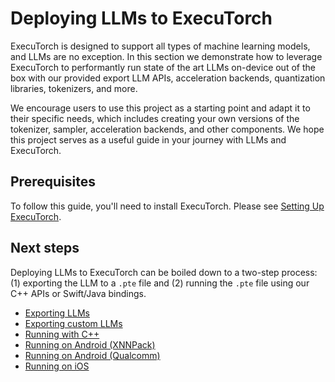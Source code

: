 # Deploying LLMs to ExecuTorch

ExecuTorch is designed to support all types of machine learning models, and LLMs are no exception.
In this section we demonstrate how to leverage ExecuTorch to performantly run state of the art
LLMs on-device out of the box with our provided export LLM APIs, acceleration backends, quantization
libraries, tokenizers, and more.

We encourage users to use this project as a starting point and adapt it to their specific needs,
which includes creating your own versions of the tokenizer, sampler, acceleration backends, and
other components. We hope this project serves as a useful guide in your journey with LLMs and ExecuTorch.


## Prerequisites

To follow this guide, you'll need to install ExecuTorch. Please see [Setting Up ExecuTorch](../getting-started.md#installation).

## Next steps

Deploying LLMs to ExecuTorch can be boiled down to a two-step process: (1) exporting the LLM to a `.pte` file and (2) running the `.pte` file using our C++ APIs or Swift/Java bindings.

- [Exporting LLMs](export-llm.md)
- [Exporting custom LLMs](export-custom-llm.md)
- [Running with C++](run-with-c-plus-plus.md)
- [Running on Android (XNNPack)](https://github.com/meta-pytorch/executorch-examples/tree/main/llm/android)
- [Running on Android (Qualcomm)](build-run-llama3-qualcomm-ai-engine-direct-backend.md)
- [Running on iOS](https://github.com/meta-pytorch/executorch-examples/tree/main/llm/apple)
